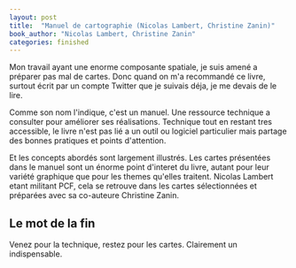 ```yaml
---
layout: post
title:  "Manuel de cartographie (Nicolas Lambert, Christine Zanin)"
book_author: "Nicolas Lambert, Christine Zanin"
categories: finished
---
```


Mon travail ayant une enorme composante spatiale, je suis amené a préparer pas mal de cartes. Donc quand on m'a recommandé ce livre, surtout écrit par un compte Twitter que je suivais déja, je me devais de le lire.

Comme son nom l'indique, c'est un manuel. Une ressource technique a consulter pour améliorer ses réalisations. Technique tout en restant tres accessible, le livre n'est pas lié a un outil ou logiciel particulier mais partage des bonnes pratiques et points d'attention.

Et les concepts abordés sont largement illustrés. Les cartes présentées dans le manuel sont un énorme point d'interet du livre, autant pour leur variété graphique que pour les themes qu'elles traitent. Nicolas Lambert etant militant PCF, cela se retrouve dans les cartes sélectionnées et préparées avec sa co-auteure Christine Zanin.

## Le mot de la fin

Venez pour la technique, restez pour les cartes. Clairement un indispensable.